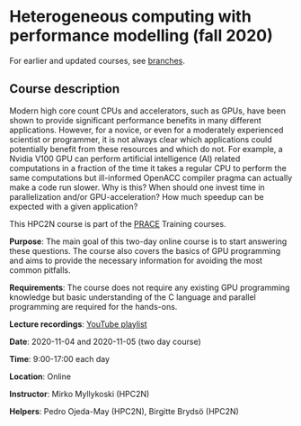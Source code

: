 # Heterogeneous computing with performance modelling (fall 2020)

For earlier and updated courses, see
[branches](https://git.cs.umu.se/mirkom/gpu_course/-/branches). 

## Course description

Modern high core count CPUs and accelerators, such as GPUs, have been shown to
provide significant performance benefits in many different applications.
However, for a novice, or even for a moderately experienced scientist or
programmer, it is not always clear which applications could potentially benefit
from these resources and which do not. For example, a Nvidia V100 GPU can
perform artificial intelligence (AI) related computations in a fraction of the
time it takes a regular CPU to perform the same computations but ill-informed
OpenACC compiler pragma can actually make a code run slower. Why is this? When
should one invest time in parallelization and/or GPU-acceleration? How much
speedup can be expected with a given application?

This HPC2N course is part of the [PRACE](https://training.prace-ri.eu/)
Training courses.

**Purpose**: The main goal of this two-day online course is to start answering
these questions. The course also covers the basics of GPU programming and aims
to provide the necessary information for avoiding the most common pitfalls.

**Requirements**: The course does not require any existing GPU programming
knowledge but basic understanding of the C language and parallel programming are
required for the hands-ons.

**Lecture recordings**: [YouTube playlist](https://www.youtube.com/playlist?list=PL6jMHLEmPVLxMm_e4Vwd6-5HUOpDpYaGQ)

**Date**: 2020-11-04 and 2020-11-05 (two day course)

**Time**: 9:00-17:00 each day

**Location**: Online

**Instructor**: Mirko Myllykoski (HPC2N)

**Helpers**: Pedro Ojeda-May (HPC2N), Birgitte Brydsö (HPC2N)
